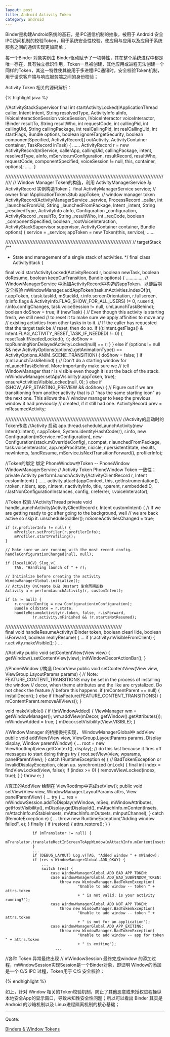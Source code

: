 ```yaml
---
layout: post
title: Android Activity Token
category: android
---
```


Binder是构建Android系统的基石，是IPC通信机制的抽象，被用于 Android 安全IPC访问机制的校验Token，用于系统安全性校验，使应用与应用以及应用于系统服务之间的通信实现更加简单；

每一个Binder 对象实例由 Binder驱动赋予了一项特性，其在整个系统进程中都是唯一存在，具有独立标识作用，Token一旦被创建，其他应用或进程无法创建一个同样的Token，其这一特性使其被用于多进程IPC通讯时，安全校验Token机制，用于请求客户端与响应服务端之间的身份校验；


Activity Token 相关的源码解析：


{% highlight java %}

//ActivityStackSupervisor
final int startActivityLocked(IApplicationThread caller,
            Intent intent, String resolvedType, ActivityInfo aInfo,
            IVoiceInteractionSession voiceSession, IVoiceInteractor voiceInteractor,
            IBinder resultTo, String resultWho, int requestCode,
            int callingPid, int callingUid, String callingPackage,
            int realCallingPid, int realCallingUid, int startFlags, Bundle options,
            boolean ignoreTargetSecurity, boolean componentSpecified, ActivityRecord[] outActivity,
            ActivityContainer container, TaskRecord inTask) {
              ......
              ActivityRecord r = new ActivityRecord(mService, callerApp, callingUid, callingPackage,
              intent, resolvedType, aInfo, mService.mConfiguration, resultRecord, resultWho,
              requestCode, componentSpecified, voiceSession != null, this, container, options);
              ......
            }

///////////////////////////////////////////////////////////////////////////////////////////////////////
// Window Manager Token的构造，利用 ActivityManagerService 与 ActivityRecord 实例构造Token；
      final ActivityManagerService service; // owner
      final IApplicationToken.Stub appToken; // window manager token
       ActivityRecord(ActivityManagerService _service, ProcessRecord _caller,
                    int _launchedFromUid, String _launchedFromPackage, Intent _intent, String _resolvedType,
                    ActivityInfo aInfo, Configuration _configuration,
                    ActivityRecord _resultTo, String _resultWho, int _reqCode,
                    boolean _componentSpecified, boolean _rootVoiceInteraction,
                    ActivityStackSupervisor supervisor,
                    ActivityContainer container, Bundle options) {
                service = _service;
                appToken = new Token(this, service);
                ......


///////////////////////////////////////////////////////////////////////////////
// targetStack
/**
 * State and management of a single stack of activities.
 */
final class ActivityStack {

  final void startActivityLocked(ActivityRecord r, boolean newTask,
          boolean doResume, boolean keepCurTransition, Bundle options) {
              ..............
              // WindowManagerService  中添加ActivityRecord中构造的appToken，以便后期安全校验
                mWindowManager.addAppToken(task.mActivities.indexOf(r),
                        r.appToken, r.task.taskId, mStackId, r.info.screenOrientation, r.fullscreen,
                        (r.info.flags & ActivityInfo.FLAG_SHOW_FOR_ALL_USERS) != 0, r.userId,
                        r.info.configChanges, task.voiceSession != null, r.mLaunchTaskBehind);
                boolean doShow = true;
                if (newTask) {
                    // Even though this activity is starting fresh, we still need
                    // to reset it to make sure we apply affinities to move any
                    // existing activities from other tasks in to it.
                    // If the caller has requested that the target task be
                    // reset, then do so.
                    if ((r.intent.getFlags() & Intent.FLAG_ACTIVITY_RESET_TASK_IF_NEEDED) != 0) {
                        resetTaskIfNeededLocked(r, r);
                        doShow = topRunningNonDelayedActivityLocked(null) == r;
                    }
                } else if (options != null && new ActivityOptions(options).getAnimationType()
                        == ActivityOptions.ANIM_SCENE_TRANSITION) {
                    doShow = false;
                }
                if (r.mLaunchTaskBehind) {
                    // Don't do a starting window for mLaunchTaskBehind. More importantly make sure we
                    // tell WindowManager that r is visible even though it is at the back of the stack.
                    mWindowManager.setAppVisibility(r.appToken, true);
                    ensureActivitiesVisibleLocked(null, 0);
                } else if (SHOW_APP_STARTING_PREVIEW && doShow) {
                    // Figure out if we are transitioning from another activity that is
                    // "has the same starting icon" as the next one.  This allows the
                    // window manager to keep the previous window it had previously
                    // created, if it still had one.
                    ActivityRecord prev = mResumedActivity;

/////////////////////////////////////////////////////////////////////////
//Activity的启动时的Token传递
//Activity 启动
app.thread.scheduleLaunchActivity(new Intent(r.intent), r.appToken,
                  System.identityHashCode(r), r.info, new Configuration(mService.mConfiguration),
                  new Configuration(stack.mOverrideConfig), r.compat, r.launchedFromPackage,
                  task.voiceInteractor, app.repProcState, r.icicle, r.persistentState, results,
                  newIntents, !andResume, mService.isNextTransitionForward(), profilerInfo);


//Token的绑定  绑定 PhoneWindow中Token -- PhoneWindow WindowManagerService
// Activity Token  PhoneWindow Token 一致性；
private Activity performLaunchActivity(ActivityClientRecord r, Intent customIntent) {
                  ......
                  activity.attach(appContext, this, getInstrumentation(), r.token,
                  r.ident, app, r.intent, r.activityInfo, title, r.parent,
                  r.embeddedID, r.lastNonConfigurationInstances, config,
                  r.referrer, r.voiceInteractor);


//Token 校验
//ActivityThread
private void handleLaunchActivity(ActivityClientRecord r, Intent customIntent) {
    // If we are getting ready to gc after going to the background, well
    // we are back active so skip it.
    unscheduleGcIdler();
    mSomeActivitiesChanged = true;

    if (r.profilerInfo != null) {
        mProfiler.setProfiler(r.profilerInfo);
        mProfiler.startProfiling();
    }

    // Make sure we are running with the most recent config.
    handleConfigurationChanged(null, null);

    if (localLOGV) Slog.v(
        TAG, "Handling launch of " + r);

    // Initialize before creating the activity
    WindowManagerGlobal.initialize();
    // Activity OnCreate 以及 Onstart 生命周期函数
    Activity a = performLaunchActivity(r, customIntent);

    if (a != null) {
        r.createdConfig = new Configuration(mConfiguration);
        Bundle oldState = r.state;
        handleResumeActivity(r.token, false, r.isForward,
                !r.activity.mFinished && !r.startsNotResumed);
/////////////////////////////////////////////////////////////////////////                
final void handleResumeActivity(IBinder token,
        boolean clearHide, boolean isForward, boolean reallyResume) {
          ...
          if (r.activity.mVisibleFromClient) {
              r.activity.makeVisible();
          }
          ...

//Activity
public void setContentView(View view) {
    getWindow().setContentView(view);
    initWindowDecorActionBar();
}

//PhoneWindow
//构造 DecorView
public void setContentView(View view, ViewGroup.LayoutParams params) {
        // Note: FEATURE_CONTENT_TRANSITIONS may be set in the process of installing the window
        // decor, when theme attributes and the like are crystalized. Do not check the feature
        // before this happens.
        if (mContentParent == null) {
            installDecor();
        } else if (!hasFeature(FEATURE_CONTENT_TRANSITIONS)) {
            mContentParent.removeAllViews();
        }

void makeVisible() {
    if (!mWindowAdded) {
        ViewManager wm = getWindowManager();
        wm.addView(mDecor, getWindow().getAttributes());
        mWindowAdded = true;
    }
    mDecor.setVisibility(View.VISIBLE);
}


//WindowManager 的桥接委托实现， WindowManagerGlobal中 addView
public void addView(View view, ViewGroup.LayoutParams params,
         Display display, Window parentWindow) {
     ...
     root = new ViewRootImpl(view.getContext(), display);
      // do this last because it fires off messages to start doing things
      try {
          root.setView(view, wparams, panelParentView);
      } catch (RuntimeException e) {
          // BadTokenException or InvalidDisplayException, clean up.
          synchronized (mLock) {
              final int index = findViewLocked(view, false);
              if (index >= 0) {
                  removeViewLocked(index, true);
              }
          }
          throw e;
      }

//真正的AddView 绘制在 ViewRootImp中完成setView();
public void setView(View view, WindowManager.LayoutParams attrs, View panelParentView) {
            ...
                try {
                    ...
                    res = mWindowSession.addToDisplay(mWindow, mSeq, mWindowAttributes,
                            getHostVisibility(), mDisplay.getDisplayId(),
                            mAttachInfo.mContentInsets, mAttachInfo.mStableInsets,
                            mAttachInfo.mOutsets, mInputChannel);
                } catch (RemoteException e) {
                      ...
                    throw new RuntimeException("Adding window failed", e);
                } finally {
                    if (restore) {
                        attrs.restore();
                    }
                }

                if (mTranslator != null) {
                    mTranslator.translateRectInScreenToAppWindow(mAttachInfo.mContentInsets);
                }
                ...
                if (DEBUG_LAYOUT) Log.v(TAG, "Added window " + mWindow);
                if (res < WindowManagerGlobal.ADD_OKAY) {
                    ...
                    switch (res) {
                        case WindowManagerGlobal.ADD_BAD_APP_TOKEN:
                        case WindowManagerGlobal.ADD_BAD_SUBWINDOW_TOKEN:
                            throw new WindowManager.BadTokenException(
                                    "Unable to add window -- token " + attrs.token
                                    + " is not valid; is your activity running?");
                        case WindowManagerGlobal.ADD_NOT_APP_TOKEN:
                            throw new WindowManager.BadTokenException(
                                    "Unable to add window -- token " + attrs.token
                                    + " is not for an application");
                        case WindowManagerGlobal.ADD_APP_EXITING:
                            throw new WindowManager.BadTokenException(
                                    "Unable to add window -- app for token " + attrs.token
                                    + " is exiting");
                          ...

//各种 Token 异常最终出现
// mWindowSession 最终完成window 的添加过程，mWindowSession实现Session是一个Binder对象，即证明 Window的添加是一个 C/S IPC 过程，Token用于 C/S 安全校验；

{% endhighlight %}

如上，针对 Window 相关的Token校验机制，防止了其他恶意或未授权进程操纵本地安全App的显示窗口，导致未知性安全性问题；所以可以看出 Binder 其实是 Android 的沙箱机制以及 Linux进程隔离机制的核心基础；

---

Quote:

[Binders & Window Tokens](http://www.androiddesignpatterns.com/2013/07/binders-window-tokens.html)

